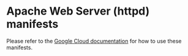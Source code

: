 # Apache Web Server (httpd) manifests

Please refer to the [Google Cloud documentation](https://cloud.google.com/stackdriver/docs/managed-prometheus/exporters/apache) for how to use these manifests.